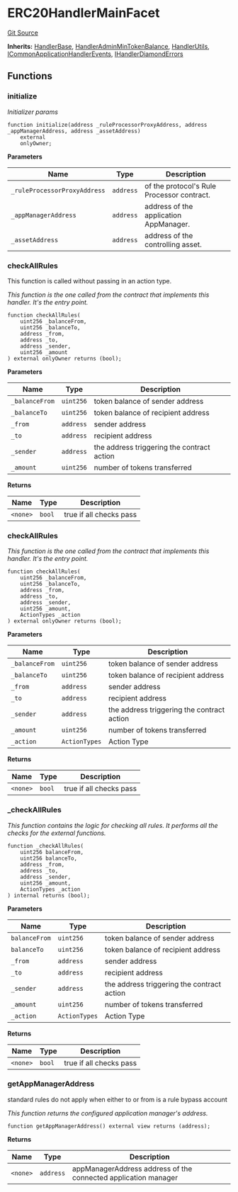 # ERC20HandlerMainFacet
[Git Source](https://github.com/thrackle-io/tron/blob/5f7e8f952b779123753dfeb3491892f00fd8b936/src/client/token/handler/diamond/ERC20HandlerMainFacet.sol)

**Inherits:**
[HandlerBase](/src/client/token/handler/ruleContracts/HandlerBase.sol/contract.HandlerBase.md), [HandlerAdminMinTokenBalance](/src/client/token/handler/ruleContracts/HandlerAdminMinTokenBalance.sol/contract.HandlerAdminMinTokenBalance.md), [HandlerUtils](/src/client/token/handler/common/HandlerUtils.sol/contract.HandlerUtils.md), [ICommonApplicationHandlerEvents](/src/common/IEvents.sol/interface.ICommonApplicationHandlerEvents.md), [IHandlerDiamondErrors](/src/common/IErrors.sol/interface.IHandlerDiamondErrors.md)


## Functions
### initialize

*Initializer params*


```solidity
function initialize(address _ruleProcessorProxyAddress, address _appManagerAddress, address _assetAddress)
    external
    onlyOwner;
```
**Parameters**

|Name|Type|Description|
|----|----|-----------|
|`_ruleProcessorProxyAddress`|`address`|of the protocol's Rule Processor contract.|
|`_appManagerAddress`|`address`|address of the application AppManager.|
|`_assetAddress`|`address`|address of the controlling asset.|


### checkAllRules

This function is called without passing in an action type.

*This function is the one called from the contract that implements this handler. It's the entry point.*


```solidity
function checkAllRules(
    uint256 _balanceFrom,
    uint256 _balanceTo,
    address _from,
    address _to,
    address _sender,
    uint256 _amount
) external onlyOwner returns (bool);
```
**Parameters**

|Name|Type|Description|
|----|----|-----------|
|`_balanceFrom`|`uint256`|token balance of sender address|
|`_balanceTo`|`uint256`|token balance of recipient address|
|`_from`|`address`|sender address|
|`_to`|`address`|recipient address|
|`_sender`|`address`|the address triggering the contract action|
|`_amount`|`uint256`|number of tokens transferred|

**Returns**

|Name|Type|Description|
|----|----|-----------|
|`<none>`|`bool`|true if all checks pass|


### checkAllRules

*This function is the one called from the contract that implements this handler. It's the entry point.*


```solidity
function checkAllRules(
    uint256 _balanceFrom,
    uint256 _balanceTo,
    address _from,
    address _to,
    address _sender,
    uint256 _amount,
    ActionTypes _action
) external onlyOwner returns (bool);
```
**Parameters**

|Name|Type|Description|
|----|----|-----------|
|`_balanceFrom`|`uint256`|token balance of sender address|
|`_balanceTo`|`uint256`|token balance of recipient address|
|`_from`|`address`|sender address|
|`_to`|`address`|recipient address|
|`_sender`|`address`|the address triggering the contract action|
|`_amount`|`uint256`|number of tokens transferred|
|`_action`|`ActionTypes`|Action Type|

**Returns**

|Name|Type|Description|
|----|----|-----------|
|`<none>`|`bool`|true if all checks pass|


### _checkAllRules

*This function contains the logic for checking all rules. It performs all the checks for the external functions.*


```solidity
function _checkAllRules(
    uint256 balanceFrom,
    uint256 balanceTo,
    address _from,
    address _to,
    address _sender,
    uint256 _amount,
    ActionTypes _action
) internal returns (bool);
```
**Parameters**

|Name|Type|Description|
|----|----|-----------|
|`balanceFrom`|`uint256`|token balance of sender address|
|`balanceTo`|`uint256`|token balance of recipient address|
|`_from`|`address`|sender address|
|`_to`|`address`|recipient address|
|`_sender`|`address`|the address triggering the contract action|
|`_amount`|`uint256`|number of tokens transferred|
|`_action`|`ActionTypes`|Action Type|

**Returns**

|Name|Type|Description|
|----|----|-----------|
|`<none>`|`bool`|true if all checks pass|


### getAppManagerAddress

standard rules do not apply when either to or from is a rule bypass account

*This function returns the configured application manager's address.*


```solidity
function getAppManagerAddress() external view returns (address);
```
**Returns**

|Name|Type|Description|
|----|----|-----------|
|`<none>`|`address`|appManagerAddress address of the connected application manager|


